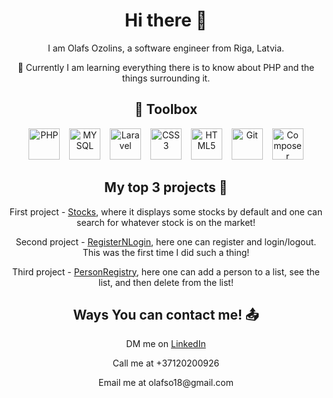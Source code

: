 <h1 align="center">Hi there 👋</h1>
<p align="center">I am Olafs Ozolins, a software engineer from Riga, Latvia. </p>
<p align="center">🚀 Currently I am learning everything there is to know about PHP and the things surrounding it.</p>
<h2 align="center">🧰 Toolbox</h2>
<div align="center">
  <img src="https://cdn.jsdelivr.net/gh/devicons/devicon/icons/php/php-original.svg" alt="PHP" width="50" height="50"/>
  &ensp;
  <img src="https://cdn.jsdelivr.net/gh/devicons/devicon/icons/mysql/mysql-original-wordmark.svg" alt="MYSQL" width="50" height="50"/>
  &ensp;
  <img src="https://cdn.jsdelivr.net/gh/devicons/devicon/icons/laravel/laravel-plain.svg" alt="Laravel" width="50" height="50"/>
  &ensp;
  <img src="https://cdn.jsdelivr.net/gh/devicons/devicon/icons/css3/css3-original.svg" alt="CSS3" width="50" height="50" />
  &ensp;
  <img src="https://cdn.jsdelivr.net/gh/devicons/devicon/icons/html5/html5-original.svg" alt="HTML5" width="50" height="50" />
  &ensp;
  <img src="https://cdn.jsdelivr.net/gh/devicons/devicon/icons/git/git-original.svg" alt="Git" width="50" height="50" />
  &ensp;
  <img src="https://cdn.jsdelivr.net/gh/devicons/devicon/icons/composer/composer-original.svg" alt="Composer" width="50" height="50" />
</div>
<h2 align="center">My top 3 projects 🔧</h2>
<div align="center">
  <p>First project - <a href="https://github.com/olafsoz/StocksHW">Stocks</a>, where it displays some stocks by default and one can search for whatever stock is on the market!</p>
  <p>Second project - <a href="https://github.com/olafsoz/LoginDB">RegisterNLogin</a>, here one can register and login/logout. This was the first time I did such a thing!</p>
  <p>Third project - <a href="https://github.com/olafsoz/personRegister">PersonRegistry</a>, here one can add a person to a list, see the list, and then delete from the list!</p>
</div>
<h2 align="center">Ways You can contact me! 📤</h2>
<div align="center">
  <p>DM me on <a href="https://www.linkedin.com/in/olafs-ozolins-77342a233/">LinkedIn</a></p>
  <p>Call me at +37120200926</p>
  <p>Email me at olafso18@gmail.com</p>
</div>  
